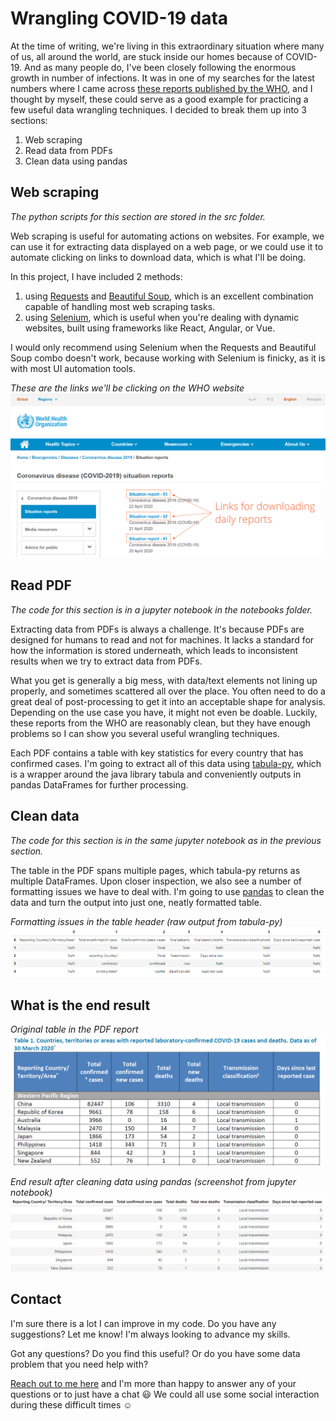 # Wrangling COVID-19 data

At the time of writing, we're living in this extraordinary situation where many of us, all around the world, are stuck inside our homes because of COVID-19. 
And as many people do, I've been closely following the enormous growth in number of infections. 
It was in one of my searches for the latest numbers where I came across [these reports published by the WHO](https://www.who.int/emergencies/diseases/novel-coronavirus-2019/situation-reports/), and I thought by myself, these could serve as a good example for practicing a few useful data wrangling techniques. 
I decided to break them up into 3 sections:
1. Web scraping
2. Read data from PDFs
3. Clean data using pandas


## Web scraping
_The python scripts for this section are stored in the src folder._

Web scraping is useful for automating actions on websites. 
For example, we can use it for extracting data displayed on a web page, or we could use it to automate clicking on links to download data, which is what I'll be doing.

In this project, I have included 2 methods:
1. using [Requests](https://requests.readthedocs.io/en/master/) and [Beautiful Soup](https://www.crummy.com/software/BeautifulSoup/bs4/doc/), which is an excellent combination capable of handling most web scraping tasks.
2. using [Selenium](https://selenium-python.readthedocs.io/index.html), which is useful when you're dealing with dynamic websites, built using frameworks like React, Angular, or Vue.

I would only recommend using Selenium when the Requests and Beautiful Soup combo doesn't work, because working with Selenium is finicky, as it is with most UI automation tools.

_These are the links we'll be clicking on the WHO website_
![Daily COVID-19 reports on WHO website](images/who-links.png)


## Read PDF
_The code for this section is in a jupyter notebook in the notebooks folder._

Extracting data from PDFs is always a challenge. 
It's because PDFs are designed for humans to read and not for machines. 
It lacks a standard for how the information is stored underneath, which leads to inconsistent results when we try to extract data from PDFs.

What you get is generally a big mess, with data/text elements not lining up properly, and sometimes scattered all over the place.
You often need to do a great deal of post-processing to get it into an acceptable shape for analysis.
Depending on the use case you have, it might not even be doable. 
Luckily, these reports from the WHO are reasonably clean, but they have enough problems so I can show you several useful wrangling techniques.

Each PDF contains a table with key statistics for every country that has confirmed cases. 
I'm going to extract all of this data using [tabula-py](https://tabula-py.readthedocs.io/en/latest/), which is a wrapper around the java library tabula and conveniently outputs in pandas DataFrames for further processing.


## Clean data
_The code for this section is in the same jupyter notebook as in the previous section._

The table in the PDF spans multiple pages, which tabula-py returns as multiple DataFrames. 
Upon closer inspection, we also see a number of formatting issues we have to deal with. 
I'm going to use [pandas](https://pandas.pydata.org/) to clean the data and turn the output into just one, neatly formatted table.

_Formatting issues in the table header (raw output from tabula-py)_
![Formatting issues in the table header](images/header-formatting-issues.png)


## What is the end result
_Original table in the PDF report_
![Original table in the PDF report](images/pdf-source-table.png)

_End result after cleaning data using pandas (screenshot from jupyter notebook)_
![End result after cleaning data using pandas](images/clean-output-table.png)


## Contact
I'm sure there is a lot I can improve in my code. 
Do you have any suggestions? 
Let me know!
I'm always looking to advance my skills.

Got any questions? 
Do you find this useful?
Or do you have some data problem that you need help with?

[Reach out to me here](https://twitter.com/rtm010) and I'm more than happy to answer any of your questions or to just have a chat :smiley: 
We could all use some social interaction during these difficult times :relaxed:
